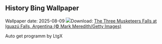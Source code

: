 ## History Bing Wallpaper
Wallpaper date: 2025-08-09
![](https://www.bing.com/th?id=OHR.IguazuArgentina_EN-CA6325716165_UHD.jpg&w=1000)Download: [The Three Musketeers Falls at Iguazú Falls, Argentina (© Mark Meredith/Getty Images)](https://www.bing.com/th?id=OHR.IguazuArgentina_EN-CA6325716165_UHD.jpg)

Auto get programm by LtgX
